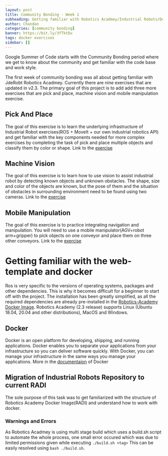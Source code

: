 ```yaml
---
layout: post
title: Community Bonding - Week 1
subheading: Getting familiar with Robotics Acadmey/Industrial Robots/Docker
author: Chandan
categories: [community bonding]
banner: https://bit.ly/3fTktDu
tags: docker exercises
sidebar: []
---
```


Google Summer of Code starts with the Community Bonding period where we get to know about the community and get familiar with the code base and work style.

The first week of community bonding was all about getting familiar with JdeRobt Robotics Acadmey. Currently there are nine exercises that are updated in v2.3. The primary goal of this project is to add add three more exercises that are pick and place, machine vision and mobile manipulation exercise.

## Pick And Place

The goal of this exercise is to learn the underlying infrastructure of Industrial Robot exercises(ROS + MoveIt + our own industrial robotics API) and get familiar with the key components needed for more complex exercises by completing the task of pick and place multiple objects and classify them by color or shape. Link to the [exercise](http://jderobot.github.io/RoboticsAcademy/exercises/IndustrialRobots/pick_place)

## Machine Vision

The goal of this exercise is to learn how to use vision to assist industrial robot by detecting known objects and unknown obstacles. The shape, size and color of the objects are known, but the pose of them and the situation of obstacles in surrounding environment need to be found using two cameras. Link to the [exercise](http://jderobot.github.io/RoboticsAcademy/exercises/IndustrialRobots/machine_vision)

## Mobile Manipulation

The goal of this exercise is to practice integrating navigation and manipulation. You will need to use a mobile manipulator(AGV+robot arm+gripper) to pick objects on one conveyor and place them on three other conveyors. Link to the [exercise](http://jderobot.github.io/RoboticsAcademy/exercises/IndustrialRobots/mobile_manipulation)

# Getting familiar with the web-template and docker

Ros is very specific to the versions of operating systems, packages and other dependencies. This is why it becomes difficult for a beginner to start off with the project. The installation has been greatly simplified, as all the required dependencies are already pre-installed in the [Robotics-Academy Docker Image](https://hub.docker.com/r/jderobot/robotics-academy). Robotics Academy (2.3 release) supports Linux (Ubuntu 18.04, 20.04 and other distributions), MacOS and Windows.

## Docker

Docker is an open platform for developing, shipping, and running applications. Docker enables you to separate your applications from your infrastructure so you can deliver software quickly. With Docker, you can manage your infrastructure in the same ways you manage your applications. More in the [documentaion](https://docs.docker.com/get-started/) of Docker

## Migration of Industrial Robots Repository to current RADI

The sole purpose of this task was to get familiarized with the structure of Robotics Academy Docker Image(RADI) and understand how to work with docker.

### Warnings and Errors

As Robotics Acadmey is using multi stage build which uses a build.sh script to automate the whole process, one small error occured which was due to limited permissions given while executing ```./build.sh <tag>```
This can be easily resolved using ```bash ./build.sh```.
